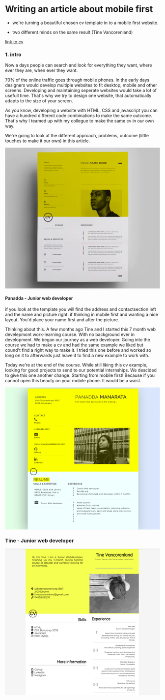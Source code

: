 # Writing an article about mobile first 


- we're turning a beautiful chosen cv template in to a mobile first website. 

- two different minds on the same result (Tine Vancorenland)


[link to cv](https://panaddamanarata.github.io/Cv/)

### 1. intro 

Now a days people can search and look for everything they want, where ever they are, when ever they want. 

70% of the online traffic goes through mobile phones. In the early days designers would develop multiple websites to fit desktop, mobile and other screens. Developing and maintaining seperate websites would take a lot of usefull time. That's why we try to design one website, that automatically adapts to the size of your screen. 

As you know, developing a website with HTML, CSS and javascript you can have a hundred different code combinations to make the same outcome. That's why I teamed up with my collegue to make the same cv in our own way. 

We're going to look at the different approach, problems, outcome (little touches to make it our own) in this article. 

![screenshot example cv](example.png)
#### Panadda - Junior web developer  

if you look at the template you will find the address and contactsection left and the name and picture right. if thinking in mobile first and wanting a nice layout. You'd place your name first and after the picture. 

Thinking about this. A few months ago Tine and I started this 7 month web develepmont work-learning course. With no background ever in development. We began our journey as a web developer. Going into the course we had to make a cv and had the same example we liked but cound't find a right way to make it. I tried this one before and worked so long on it to afterwards just leave it to find a new example to work with. 

Today we're at the end of the course. While still liking this cv example, looking for good projects to send to our potential internships. We descided to give this one another change. Starting from mobile first! Because if you cannot open this beauty on your mobile phone. It would be a waist. 

![screenshot panadda cv](panaddaCv.png)

### Tine - Junior web developer 
![screenshot Tine cv](tineCv.png)

